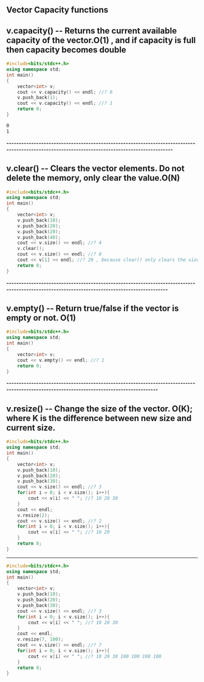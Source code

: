 ## Vector Capacity functions

## v.capacity() -- Returns the current available capacity of the vector.O(1) , and if capacity is full then capacity becomes double
```c++
#include<bits/stdc++.h>
using namespace std;
int main()
{
    vector<int> v;
    cout << v.capacity() << endl; //? 0
    v.push_back(1);
    cout << v.capacity() << endl; //? 1
    return 0;
}
```
```bash
0
1
```
**-----------------------------------------------------------------------------------------------------------------------------------------------**

## v.clear() -- Clears the vector elements. Do not delete the memory, only clear the value.O(N)
```c++
#include<bits/stdc++.h>
using namespace std;
int main()
{
    vector<int> v;
    v.push_back(10);
    v.push_back(20);
    v.push_back(20);
    v.push_back(40);
    cout << v.size() << endl; //? 4
    v.clear();
    cout << v.size() << endl; //? 0
    cout << v[1] << endl; //? 20 , because clear() only clears the size not delete the elements from the memory
    return 0;
}
```

**---------------------------------------------------------------------------------------------------------------------------------------------**

## v.empty() -- Return true/false if the vector is empty or not. O(1)
```c++
#include<bits/stdc++.h>
using namespace std;
int main()
{
    vector<int> v;
    cout << v.empty() << endl; //? 1
    return 0;
}
```

**-----------------------------------------------------------------------------------------------------------------------------------------**

## v.resize() -- Change the size of the vector. O(K); where K is the difference between new size and current size.
```c++
#include<bits/stdc++.h>
using namespace std;
int main()
{
    vector<int> v;
    v.push_back(10);
    v.push_back(20);
    v.push_back(30);
    cout << v.size() << endl; //? 3
    for(int i = 0; i < v.size(); i++){
        cout << v[i] << " "; //? 10 20 30
    }
    cout << endl;
    v.resize(2);
    cout << v.size() << endl; //? 2
    for(int i = 0; i < v.size(); i++){
        cout << v[i] << " "; //? 10 20
    }
    return 0;
}
```

--------------------------------------------------------------------------------------------------------------------------------------------

```c++
#include<bits/stdc++.h>
using namespace std;
int main()
{
    vector<int> v;
    v.push_back(10);
    v.push_back(20);
    v.push_back(30);
    cout << v.size() << endl; //? 3
    for(int i = 0; i < v.size(); i++){
        cout << v[i] << " "; //? 10 20 30
    }
    cout << endl;
    v.resize(7, 100);
    cout << v.size() << endl; //? 7
    for(int i = 0; i < v.size(); i++){
        cout << v[i] << " "; //? 10 20 30 100 100 100 100
    }
    return 0;
}
```